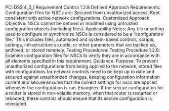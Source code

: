 PCI DSS 4_0_1 Requirement Control 1.2.8 Defined Approach Requirements: Configuration files for NSCs are: Secured from unauthorized access. Kept consistent with active network configurations. Customized Approach Objective: NSCs cannot be defined or modified using untrusted configuration objects (including files). Applicability Notes: Any file or setting used to configure or synchronize NSCs is considered to be a “configuration file.” This includes files, automated and system-based controls, scripts, settings, infrastructure as code, or other parameters that are backed up, archived, or stored remotely. Testing Procedures: Testing Procedure 1.2.8: Examine configuration files for NSCs to verify they are in accordance with all elements specified in this requirement. Guidance: Purpose: To prevent unauthorized configurations from being applied to the network, stored files with configurations for network controls need to be kept up to date and secured against unauthorized changes. keeping configuration information current and secure ensures that the correct settings for nscs are applied whenever the configuration is run. Examples: If the secure configuration for a router is stored in non-volatile memory, when that router is restarted or rebooted, these controls should ensure that its secure configuration is reinstated.